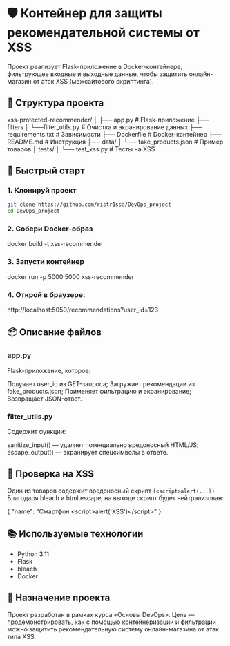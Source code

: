 # 🛡 Контейнер для защиты рекомендательной системы от XSS

Проект реализует Flask-приложение в Docker-контейнере, фильтрующее входные и выходные данные, чтобы защитить онлайн-магазин от атак XSS (межсайтового скриптинга).

## 📁 Структура проекта

xss-protected-recommender/
│
├── app.py # Flask-приложение
├── filters
│ └──filter_utils.py # Очистка и экранирование данных
├── requirements.txt # Зависимости
├── Dockerfile # Docker-контейнер
├── README.md # Инструкция
├── data/
│ └── fake_products.json # Пример товаров
│ tests/
│ └── test_xss.py # Тесты на XSS

## 🚀 Быстрый старт

### 1. Клонируй проект

```bash
git clone https://github.com/ristr1ssa/DevOps_project
cd DevOps_project
```

### 2. Собери Docker-образ

docker build -t xss-recommender

### 3. Запусти контейнер

docker run -p 5000:5000 xss-recommender

### 4. Открой в браузере:

http://localhost:5050/recommendations?user_id=123

## 📦 Описание файлов

### app.py

Flask-приложение, которое:

Получает user_id из GET-запроса;
Загружает рекомендации из fake_products.json;
Применяет фильтрацию и экранирование;
Возвращает JSON-ответ.

### filter_utils.py

Содержит функции:

sanitize_input() — удаляет потенциально вредоносный HTML/JS;
escape_output() — экранирует спецсимволы в ответе.

## 🧪 Проверка на XSS

Один из товаров содержит вредоносный скрипт `(<script>alert(...))`
Благодаря bleach и html.escape, на выходе скрипт будет нейтрализован:

{
"name": "Смартфон &lt;script&gt;alert(&#x27;XSS&#x27;)&lt;/script&gt;"
}

## 📚 Используемые технологии

- Python 3.11
- Flask
- bleach
- Docker

## 📝 Назначение проекта

Проект разработан в рамках курса «Основы DevOps».
Цель — продемонстрировать, как с помощью контейнеризации и фильтрации можно защитить рекомендательную систему онлайн-магазина от атак типа XSS.
